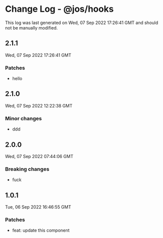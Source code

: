 # Change Log - @jos/hooks

This log was last generated on Wed, 07 Sep 2022 17:26:41 GMT and should not be manually modified.

## 2.1.1
Wed, 07 Sep 2022 17:26:41 GMT

### Patches

- hello

## 2.1.0
Wed, 07 Sep 2022 12:22:38 GMT

### Minor changes

- ddd

## 2.0.0
Wed, 07 Sep 2022 07:44:06 GMT

### Breaking changes

- fuck

## 1.0.1
Tue, 06 Sep 2022 16:46:55 GMT

### Patches

- feat: update this component

